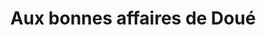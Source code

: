 ---
title: "Aux bonnes affaires de Doué"
url: /doue-en-anjou/aux-bonnes-affaires-de-doue/
shop: Kleidung
---